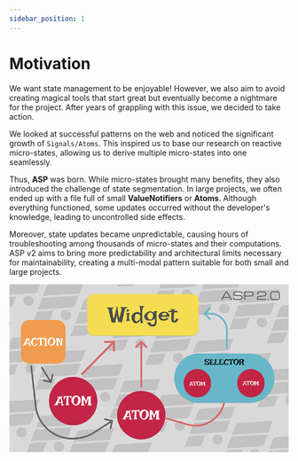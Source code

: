 ```yaml
---
sidebar_position: 1
---
```


# Motivation

We want state management to be enjoyable! However, we also aim to avoid creating magical tools that start great but eventually become a nightmare for the project. After years of grappling with this issue, we decided to take action.

We looked at successful patterns on the web and noticed the significant growth of `Signals/Atoms`. This inspired us to base our research on reactive micro-states, allowing us to derive multiple micro-states into one seamlessly.

Thus, **ASP** was born. While micro-states brought many benefits, they also introduced the challenge of state segmentation. In large projects, we often ended up with a file full of small **ValueNotifiers** or **Atoms**. Although everything functioned, some updates occurred without the developer's knowledge, leading to uncontrolled side effects.

Moreover, state updates became unpredictable, causing hours of troubleshooting among thousands of micro-states and their computations. ASP v2 aims to bring more predictability and architectural limits necessary for maintainability, creating a multi-modal pattern suitable for both small and large projects.

![ASP](/assets/ASP.png)

